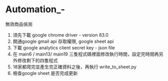 # Automation_-
無效商品偵測
1. 須先下載 google chrome driver - version 83.0
2. 開通google gmail api 存取權限, google sheet api
3. 下載 google analytics client secret key - json file
4. 在 main6 / main13/ main19 三隻程式碼裡面修改執行時間，設定完時間再另外修改剩下的四隻程式
5. 18家都爬完並產生完正確資料之後，再執行 write_to_sheet.py 
6. 檢查google sheet 是否完成更新
